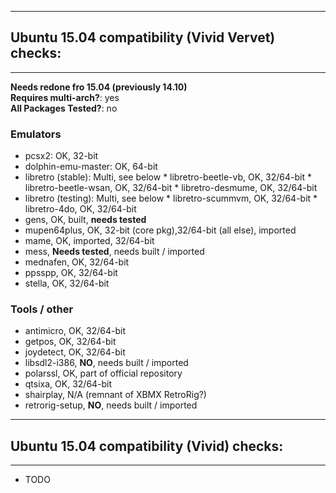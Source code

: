 ----------------------------------------------------
## Ubuntu 15.04 compatibility (Vivid Vervet) checks:
----------------------------------------------------

**Needs redone fro 15.04 (previously 14.10)**  
**Requires multi-arch?**: yes  
**All Packages Tested?**: no

### Emulators
* pcsx2: OK, 32-bit
* dolphin-emu-master: OK, 64-bit
* libretro (stable): Multi, see below
      * libretro-beetle-vb, OK, 32/64-bit
      * libretro-beetle-wsan, OK, 32/64-bit
      * libretro-desmume, OK, 32/64-bit
* libretro (testing): Multi, see below
      * libretro-scummvm, OK, 32/64-bit
      * libretro-4do, OK, 32/64-bit
* gens, OK, built, **needs tested**
* mupen64plus, OK, 32-bit (core pkg),32/64-bit (all else), imported
* mame, OK, imported, 32/64-bit
* mess, **Needs tested**, needs built / imported
* mednafen, OK, 32/64-bit
* ppsspp, OK, 32/64-bit
* stella, OK, 32/64-bit

### Tools / other
* antimicro, OK, 32/64-bit
* getpos, OK, 32/64-bit
* joydetect, OK, 32/64-bit
* libsdl2-i386, **NO**, needs built / imported
* polarssl, OK, part of official repository
* qtsixa, OK, 32/64-bit
* shairplay, N/A (remnant of XBMX RetroRig?)
* retrorig-setup, **NO**, needs built / imported

----------------------------------------------------
## Ubuntu 15.04 compatibility (Vivid) checks:
----------------------------------------------------

* TODO
